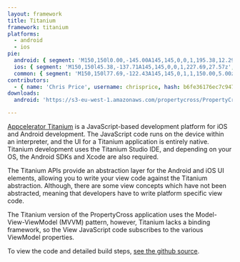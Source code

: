 ```yaml
---
layout: framework
title: Titanium
framework: titanium
platforms:
  - android
  - ios
pie:
  android: { segment: 'M150,150l0.00,-145.00A145,145,0,0,1,195.38,12.29z', line: 'M150,150l45.38,-137.71' }
  ios: { segment: 'M150,150l45.38,-137.71A145,145,0,0,1,227.69,27.57z', line: 'M150,150l77.69,-122.43' }
  common: { segment: 'M150,150l77.69,-122.43A145,145,0,1,1,150.00,5.00z', line: 'M150,150l-0.00,-145.00' }
contributors:
  - { name: 'Chris Price', username: chrisprice, hash: b6fe36176ec7c9475374a5cd3b7bef1a }
downloads:
  android: 'https://s3-eu-west-1.amazonaws.com/propertycross/PropertyCross-titanium-initial.apk'

---
```


[Appcelerator Titanium](http://www.appcelerator.com/) is a JavaScript-based development platform for iOS and Android development. The JavaScript code runs on the device within an interpreter, and the UI for a Titanium application is entirely native. Titanium development uses the Titanium Studio IDE, and depending on your OS, the Android SDKs and Xcode are also required.

The Titanium APIs provide an abstraction layer for the Android and iOS UI elements, allowing you to write your view code against the Titanium abstraction. Although, there are some view concepts which have not been abstracted, meaning that developers have to write platform specific view code.

The Titanium version of the PropertyCross application uses the Model-View-ViewModel (MVVM) pattern, however, Titanium lacks a binding framework, so the View JavaScript code subscribes to the various ViewModel properties.


To view the code and detailed build steps, <a href='{{ site.githuburl }}/tree/master/titanium'>see the github source</a>.